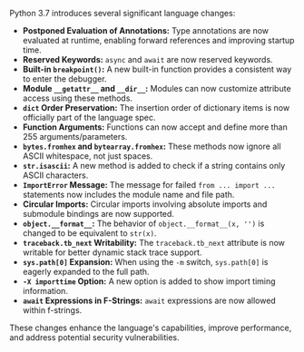 Python 3.7 introduces several significant language changes:

- **Postponed Evaluation of Annotations:** Type annotations are now evaluated at runtime, enabling forward references and improving startup time.
- **Reserved Keywords:** `async` and `await` are now reserved keywords.
- **Built-in `breakpoint()`:** A new built-in function provides a consistent way to enter the debugger.
- **Module `__getattr__` and `__dir__`:** Modules can now customize attribute access using these methods.
- **`dict` Order Preservation:** The insertion order of dictionary items is now officially part of the language spec.
- **Function Arguments:** Functions can now accept and define more than 255 arguments/parameters.
- **`bytes.fromhex` and `bytearray.fromhex`:** These methods now ignore all ASCII whitespace, not just spaces.
- **`str.isascii`:** A new method is added to check if a string contains only ASCII characters.
- **`ImportError` Message:** The message for failed `from ... import ...` statements now includes the module name and file path.
- **Circular Imports:** Circular imports involving absolute imports and submodule bindings are now supported.
- **`object.__format__`:** The behavior of `object.__format__(x, '')` is changed to be equivalent to `str(x)`.
- **`traceback.tb_next` Writability:** The `traceback.tb_next` attribute is now writable for better dynamic stack trace support.
- **`sys.path[0]` Expansion:** When using the `-m` switch, `sys.path[0]` is eagerly expanded to the full path.
- **`-X importtime` Option:** A new option is added to show import timing information. 
- **`await` Expressions in F-Strings:** `await` expressions are now allowed within f-strings.

These changes enhance the language's capabilities, improve performance, and address potential security vulnerabilities. 


